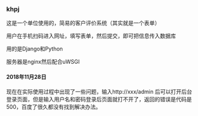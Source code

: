 ### khpj
这是一个单位使用的，简易的客户评价系统（其实就是一个表单）

用户在手机扫码进入网址，填写表单，然后提交，即可把信息传入数据库

用的是Django和Python

服务器是nginx然后配合uWSGI

#### 2018年11月28日
现在在实际使用过程中出现了一些问题，输入http://xxx/admin 后可以打开后台登录页面，但是输入用户名和密码登录后页面就打不开了，返回的错误是代码是500，百度了很久都没有找到解决办法。
